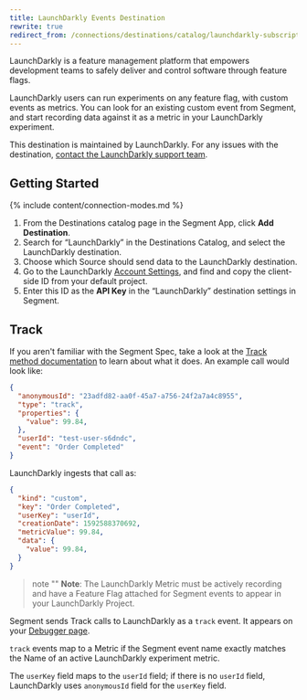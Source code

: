```yaml
---
title: LaunchDarkly Events Destination
rewrite: true
redirect_from: /connections/destinations/catalog/launchdarkly-subscription
---
```

LaunchDarkly is a feature management platform that empowers development teams to safely deliver and control software through feature flags.

LaunchDarkly users can run experiments on any feature flag, with custom events as metrics. You can look for an existing custom event from Segment, and start recording data against it as a metric in your LaunchDarkly experiment.

This destination is maintained by LaunchDarkly. For any issues with the destination, [contact the LaunchDarkly support team](mailto:support@launchdarkly.com).

## Getting Started

{% include content/connection-modes.md %}

1. From the Destinations catalog page in the Segment App, click **Add Destination**.
2. Search for “LaunchDarkly” in the Destinations Catalog, and select the LaunchDarkly destination.
3. Choose which Source should send data to the LaunchDarkly destination.
4. Go to the LaunchDarkly [Account Settings](https://app.launchdarkly.com/settings/projects), and find and copy the client-side ID from your default project.
5. Enter this ID as the **API Key** in the “LaunchDarkly” destination settings in Segment.

## Track
If you aren't familiar with the Segment Spec,  take a look at the [Track method documentation](https://segment.com/docs/connections/spec/track/) to learn about what it does. An example call would look like:

```json
{
  "anonymousId": "23adfd82-aa0f-45a7-a756-24f2a7a4c8955",
  "type": "track",
  "properties": {
    "value": 99.84,
  },
  "userId": "test-user-s6dndc",
  "event": "Order Completed"
}
```

LaunchDarkly ingests that call as:

```json
{
  "kind": "custom",
  "key": "Order Completed",
  "userKey": "userId",
  "creationDate": 1592588370692,
  "metricValue": 99.84,
  "data": {
    "value": 99.84,
  }
}
```

> note ""
> **Note**: The LaunchDarkly Metric must be actively recording and have a Feature Flag attached for Segment events to appear in your LaunchDarkly Project.

Segment sends Track calls to LaunchDarkly as a `track` event. It appears on your [Debugger page](https://app.launchdarkly.com/default/production/debugger/goals).

`track` events map to a Metric if the Segment event name exactly matches the Name of an active LaunchDarkly experiment metric.

The `userKey` field maps to the `userId` field; if there is no `userId` field, LaunchDarkly uses `anonymousId` field for the `userKey` field.
